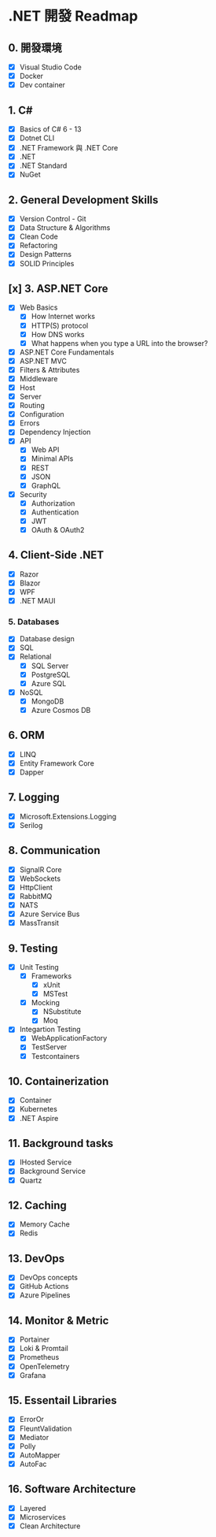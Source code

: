 # .NET 開發 Readmap

## 0. 開發環境
- [x] Visual Studio Code
- [x] Docker
- [x] Dev container

## 1. C#
- [x] Basics of C# 6 - 13
- [x] Dotnet CLI
- [x] .NET Framework 與 .NET Core
- [x] .NET
- [x] .NET Standard
- [x] NuGet

## 2. General Development Skills
- [x] Version Control - Git
- [x] Data Structure & Algorithms
- [x] Clean Code
- [x] Refactoring
- [x] Design Patterns
- [x] SOLID Principles

## [x] 3. ASP.NET Core
- [x] Web Basics
  - [x] How Internet works
  - [x] HTTP(S) protocol
  - [x] How DNS works
  - [x] What happens when you type a URL into the browser?
- [x] ASP.NET Core Fundamentals
- [x] ASP.NET MVC
- [x] Filters & Attributes
- [x] Middleware
- [x] Host
- [x] Server
- [x] Routing
- [x] Configuration
- [x] Errors
- [x] Dependency Injection
- [x] API
  - [x] Web API
  - [x] Minimal APIs
  - [x] REST
  - [x] JSON
  - [x] GraphQL
- [x] Security
  - [x] Authorization
  - [x] Authentication
  - [x] JWT
  - [x] OAuth & OAuth2

## 4. Client-Side .NET
- [x] Razor
- [x] Blazor
- [x] WPF
- [x] .NET MAUI

### 5. Databases
- [x] Database design
- [x] SQL
- [x] Relational
  - [x] SQL Server
  - [x] PostgreSQL
  - [x] Azure SQL
- [x] NoSQL
  - [x] MongoDB
  - [x] Azure Cosmos DB

## 6. ORM
- [x] LINQ
- [x] Entity Framework Core
- [x] Dapper

## 7. Logging
- [x] Microsoft.Extensions.Logging
- [x] Serilog

## 8. Communication
- [x] SignalR Core
- [x] WebSockets
- [x] HttpClient
- [x] RabbitMQ
- [x] NATS
- [x] Azure Service Bus
- [x] MassTransit

## 9. Testing
- [x] Unit Testing
  - [x] Frameworks
    - [x] xUnit
    - [x] MSTest
  - [x] Mocking
    - [x] NSubstitute
    - [x] Moq
- [x] Integartion Testing
  - [x] WebApplicationFactory
  - [x] TestServer
  - [x] Testcontainers

## 10. Containerization
- [x] Container
- [x] Kubernetes
- [x] .NET Aspire

## 11. Background tasks
- [x] IHosted Service
- [x] Background Service
- [x] Quartz

## 12. Caching
- [x] Memory Cache
- [x] Redis

## 13. DevOps
- [x] DevOps concepts
- [x] GitHub Actions
- [x] Azure Pipelines

## 14. Monitor & Metric
- [x] Portainer
- [x] Loki & Promtail
- [x] Prometheus
- [x] OpenTelemetry
- [x] Grafana

## 15. Essentail Libraries
- [x] ErrorOr
- [x] FleuntValidation
- [x] Mediator
- [x] Polly
- [x] AutoMapper
- [x] AutoFac

## 16. Software Architecture
- [x] Layered
- [x] Microservices
- [x] Clean Architecture
